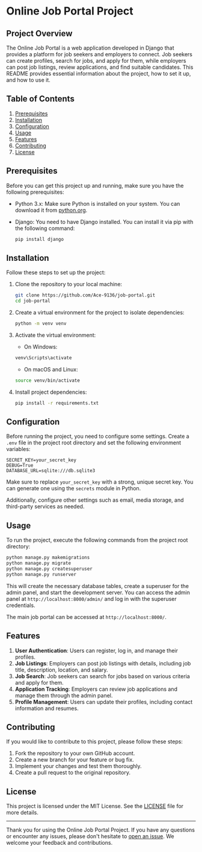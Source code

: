 # Online Job Portal Project

## Project Overview

The Online Job Portal is a web application developed in Django that provides a platform for job seekers and employers to connect. Job seekers can create profiles, search for jobs, and apply for them, while employers can post job listings, review applications, and find suitable candidates. This README provides essential information about the project, how to set it up, and how to use it.

## Table of Contents

1. [Prerequisites](#prerequisites)
2. [Installation](#installation)
3. [Configuration](#configuration)
4. [Usage](#usage)
5. [Features](#features)
6. [Contributing](#contributing)
7. [License](#license)

## Prerequisites

Before you can get this project up and running, make sure you have the following prerequisites:

- Python 3.x: Make sure Python is installed on your system. You can download it from [python.org](https://www.python.org/downloads/).

- Django: You need to have Django installed. You can install it via pip with the following command:

    ```bash
    pip install django
    ```

## Installation

Follow these steps to set up the project:

1. Clone the repository to your local machine:

    ```bash
    git clone https://github.com/Ace-9136/job-portal.git
    cd job-portal
    ```

2. Create a virtual environment for the project to isolate dependencies:

    ```bash
    python -m venv venv
    ```

3. Activate the virtual environment:

    - On Windows:

    ```bash
    venv\Scripts\activate
    ```

    - On macOS and Linux:

    ```bash
    source venv/bin/activate
    ```

4. Install project dependencies:

    ```bash
    pip install -r requirements.txt
    ```

## Configuration

Before running the project, you need to configure some settings. Create a `.env` file in the project root directory and set the following environment variables:

```plaintext
SECRET_KEY=your_secret_key
DEBUG=True
DATABASE_URL=sqlite:///db.sqlite3
```

Make sure to replace `your_secret_key` with a strong, unique secret key. You can generate one using the `secrets` module in Python.

Additionally, configure other settings such as email, media storage, and third-party services as needed.

## Usage

To run the project, execute the following commands from the project root directory:

```bash
python manage.py makemigrations
python manage.py migrate
python manage.py createsuperuser
python manage.py runserver
```

This will create the necessary database tables, create a superuser for the admin panel, and start the development server. You can access the admin panel at `http://localhost:8000/admin/` and log in with the superuser credentials.

The main job portal can be accessed at `http://localhost:8000/`.

## Features

1. **User Authentication**: Users can register, log in, and manage their profiles.
2. **Job Listings**: Employers can post job listings with details, including job title, description, location, and salary.
3. **Job Search**: Job seekers can search for jobs based on various criteria and apply for them.
4. **Application Tracking**: Employers can review job applications and manage them through the admin panel.
5. **Profile Management**: Users can update their profiles, including contact information and resumes.

## Contributing

If you would like to contribute to this project, please follow these steps:

1. Fork the repository to your own GitHub account.
2. Create a new branch for your feature or bug fix.
3. Implement your changes and test them thoroughly.
4. Create a pull request to the original repository.

## License

This project is licensed under the MIT License. See the [LICENSE](LICENSE) file for more details.

---

Thank you for using the Online Job Portal Project. If you have any questions or encounter any issues, please don't hesitate to [open an issue](https://github.com/yourusername/job-portal/issues). We welcome your feedback and contributions.
```
